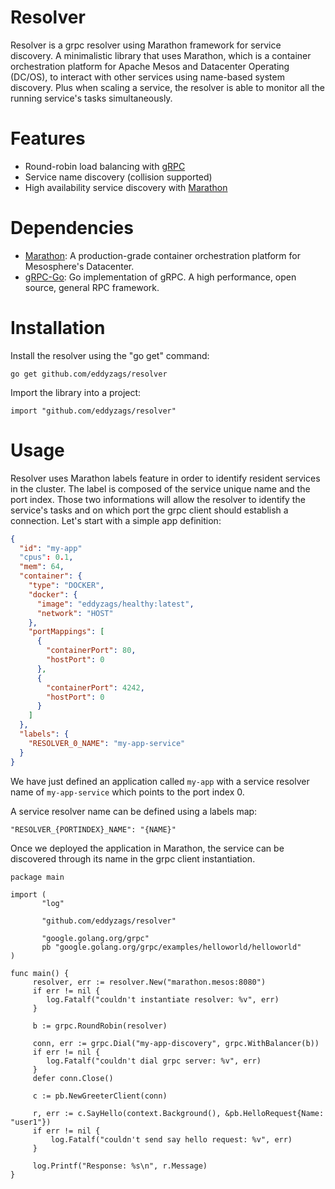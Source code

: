 # Resolver

Resolver is a grpc resolver using Marathon framework for service discovery. A minimalistic library that uses Marathon, which is a container orchestration platform for Apache Mesos and Datacenter Operating (DC/OS), to interact with other services using name-based system discovery. Plus when scaling a service, the resolver is able to monitor all the running service's tasks simultaneously.

# Features

* Round-robin load balancing with [gRPC](https://godoc.org/google.golang.org/grpc#RoundRobin)
* Service name discovery (collision supported)
* High availability service discovery with [Marathon](https://mesosphere.github.io/marathon/docs/high-availability.html)

# Dependencies

* [Marathon](https://mesosphere.github.io/marathon): A production-grade container orchestration platform for Mesosphere's Datacenter.
* [gRPC-Go](https://github.com/grpc/grpc-go): Go implementation of gRPC. A high performance, open source, general RPC framework.

# Installation

Install the resolver using the "go get" command:

`go get github.com/eddyzags/resolver`

Import the library into a project:

`import "github.com/eddyzags/resolver"`

# Usage

Resolver uses Marathon labels feature in order to identify resident services in the cluster.
The label is composed of the service unique name and the port
index. Those two informations will allow the resolver to identify the
service's tasks and on which port the grpc client should establish a connection.
Let's start with a simple app definition:

```json
{
  "id": "my-app"
  "cpus": 0.1,
  "mem": 64,
  "container": {
    "type": "DOCKER",
    "docker": {
      "image": "eddyzags/healthy:latest",
      "network": "HOST"
    },
    "portMappings": [
      {
        "containerPort": 80,
        "hostPort": 0
      },
      {
        "containerPort": 4242,
        "hostPort": 0
      }
    ]
  },
  "labels": {
    "RESOLVER_0_NAME": "my-app-service"
  }
}
```

We have just defined an application called `my-app` with a service resolver name of `my-app-service` which points to the port index 0.

A service resolver name can be defined using a labels map:

`"RESOLVER_{PORTINDEX}_NAME": "{NAME}"`

Once we deployed the application in Marathon, the service can be discovered through its name in the grpc client instantiation.

```golang
package main

import (
       "log"

       "github.com/eddyzags/resolver"

       "google.golang.org/grpc"
       pb "google.golang.org/grpc/examples/helloworld/helloworld"
)

func main() {
     resolver, err := resolver.New("marathon.mesos:8080")
     if err != nil {
        log.Fatalf("couldn't instantiate resolver: %v", err)
     }

     b := grpc.RoundRobin(resolver)

     conn, err := grpc.Dial("my-app-discovery", grpc.WithBalancer(b))
     if err != nil {
        log.Fatalf("couldn't dial grpc server: %v", err)
     }
     defer conn.Close()

     c := pb.NewGreeterClient(conn)

     r, err := c.SayHello(context.Background(), &pb.HelloRequest{Name: "user1"})
     if err != nil {
         log.Fatalf("couldn't send say hello request: %v", err)
     }

     log.Printf("Response: %s\n", r.Message)
}
```
